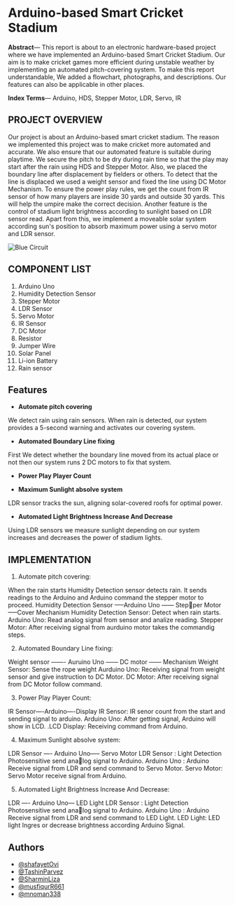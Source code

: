#  Arduino-based Smart Cricket Stadium

**Abstract**— This report is about to an electronic hardware-based
project where we have implemented an Arduino-based Smart
Cricket Stadium. Our aim is to make cricket games more efficient
during unstable weather by implementing an automated pitch-covering system. To make this report understandable, We added
a flowchart, photographs, and descriptions. Our features can also
be applicable in other places.

**Index Terms**— Arduino, HDS, Stepper Motor, LDR, Servo, IR


##  PROJECT OVERVIEW

Our project is about an Arduino-based smart cricket stadium. The reason we implemented this project was to make
cricket more automated and accurate. We also ensure that our
automated feature is suitable during playtime. We secure the
pitch to be dry during rain time so that the play may start
after the rain using HDS and Stepper Motor. Also, we placed
the boundary line after displacement by fielders or others.
To detect that the line is displaced we used a weight sensor and
fixed the line using DC Motor Mechanism. To ensure the
power play rules, we get the count from IR sensor of how many
players are inside 30 yards and outside 30 yards. This will
help the umpire make the correct decision. Another feature is
the control of stadium light brightness according to sunlight based on
LDR sensor read. Apart from this, we implement a moveable
solar system according sun's position to absorb maximum power
using a servo motor and LDR sensor.

![Blue Circuit](https://github.com/TashinParvez/Smart-Cricket-Stadium/assets/84122972/2e8d4798-823a-490c-88e2-e4f1ca1317d7)


##  COMPONENT LIST

1) Arduino Uno
2) Humidity Detection Sensor
3) Stepper Motor
4) LDR Sensor
5) Servo Motor
6) IR Sensor
7) DC Motor
8) Resistor
9) Jumper Wire
10) Solar Panel
11) Li-ion Battery
12) Rain sensor


##  Features
- **Automate pitch covering**

We detect rain using rain sensors. When rain is detected, our system provides a 5-second warning and activates our covering system.

- **Automated Boundary Line fixing** 

First We detect whether the boundary line moved from its actual place or not then our system runs 2 DC motors to fix that system.

- **Power Play Player Count**  

- **Maximum Sunlight absolve system**  

LDR sensor tracks the sun, aligning solar-covered roofs for optimal power.

- **Automated Light Brightness Increase And Decrease**

Using LDR sensors we measure sunlight depending on our system increases and decreases the power of stadium lights.


##  IMPLEMENTATION
1. Automate pitch covering:

When the rain starts Humidity Detection sensor detects rain. It sends readings to the Arduino and Arduino command
the stepper motor to proceed.
Humidity Detection Sensor —–Arduino Uno —— Stepper Motor —–Cover Mechanism
Humidity Detection Sensor: Detect when rain starts.
Arduino Uno:
Read analog signal from sensor and analize reading.
Stepper Motor:
After receiving signal from aurduino motor takes the
commandig steps.

2. Automated Boundary Line fixing:

Weight sensor ——- Auruino Uno —— DC motor ——
Mechanism
Weight Sensor: Sense the rope weight
Aurduino Uno:
Receiving signal from weight sensor and give instruction
to DC Motor.
DC Motor:
After receiving signal from DC Motor follow command.

3) Power Play Player Count:

IR Sensor—-Arduino—-Display
IR Sensor: IR senor count from the start and sending
signal to arduino. Arduino Uno:
After getting signal, Arduino will show in LCD.
.LCD Display: Receiving command from Arduino.

4) Maximum Sunlight absolve system:

LDR Sensor —- Arduino Uno—– Servo Motor
LDR Sensor : Light Detection Photosensitive send analog signal to Arduino.
Arduino Uno : Arduino Receive signal from LDR and
send command to Servo Motor.
Servo Motor: Servo Motor receive signal from Arduino.

5) Automated Light Brightness Increase And Decrease:

LDR —- Arduino Uno— LED Light
LDR Sensor : Light Detection Photosensitive send analog signal to Arduino.
Arduino Uno : Arduino Receive signal from LDR and
send command to LED Light.
LED Light: LED light Ingres or decrease brightness
according Arduino Signal.


## Authors

- [@shafayetOvi](https://www.github.com/octokatherine](https://github.com/shafayetOvi)https://github.com/shafayetOvi)
- [@TashinParvez](https://github.com/TashinParvez)
- [@SharminLiza](https://github.com/SharminLiza)
- [@musfiqurR661](https://github.com/musfiqurR661)
- [@mnoman338](https://github.com/mnoman338)
